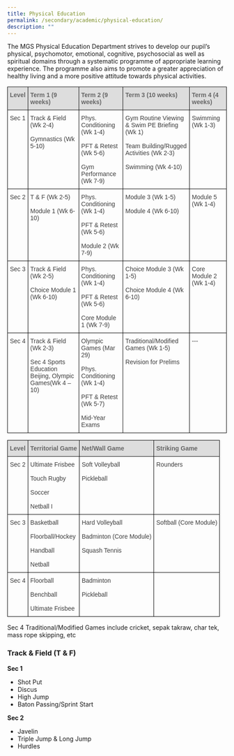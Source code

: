 ```yaml
---
title: Physical Education
permalink: /secondary/academic/physical-education/
description: ""
---
```


The MGS Physical Education Department strives to develop our pupil’s physical, psychomotor, emotional, cognitive, psychosocial as well as spiritual domains through a systematic programme of appropriate learning experience. The programme also aims to promote a greater appreciation of healthy living and a more positive attitude towards physical activities.

<style type="text/css">
.tg  {border-collapse:collapse;border-spacing:0;}
.tg td{border-color:black;border-style:solid;border-width:1px;font-family:Arial, sans-serif;font-size:14px;
  overflow:hidden;padding:10px 5px;word-break:normal;}
.tg th{border-color:black;border-style:solid;border-width:1px;font-family:Arial, sans-serif;font-size:14px;
  font-weight:normal;overflow:hidden;padding:10px 5px;word-break:normal;}
.tg .tg-e14l{background-color:#DDD;color:#666;font-weight:bold;text-align:left;vertical-align:top}
.tg .tg-uwnk{color:#3D3D3D;text-align:left;vertical-align:top}
</style>
<table class="tg">
<thead>
  <tr>
    <th class="tg-e14l"><span style="color:#666;background-color:#DDD">Level</span></th>
    <th class="tg-e14l"><span style="color:#666;background-color:#DDD">Term 1 (9 weeks)</span></th>
    <th class="tg-e14l"><span style="color:#666;background-color:#DDD">Term 2 (9 weeks)</span></th>
    <th class="tg-e14l"><span style="color:#666;background-color:#DDD">Term 3 (10 weeks)</span></th>
    <th class="tg-e14l"><span style="color:#666;background-color:#DDD">Term 4 (4 weeks)</span></th>
  </tr>
</thead>
<tbody>
  <tr>
    <td class="tg-uwnk">Sec 1</td>
    <td class="tg-uwnk">Track &amp; Field (Wk 2-4)<br><br>Gymnastics (Wk 5-10)</td>
    <td class="tg-uwnk">Phys. Conditioning (Wk 1-4)<br><br>PFT &amp; Retest (Wk 5-6)<br><br>Gym Performance (Wk 7-9)</td>
    <td class="tg-uwnk">Gym Routine Viewing &amp; Swim PE Briefing (Wk 1)<br><br>Team Building/Rugged Activities (Wk 2-3)<br><br>Swimming (Wk 4-10)</td>
    <td class="tg-uwnk">Swimming (Wk 1-3)</td>
  </tr>
  <tr>
    <td class="tg-uwnk">Sec 2</td>
    <td class="tg-uwnk">T &amp; F (Wk 2-5)<br><br>Module 1 (Wk 6-10)  </td>
    <td class="tg-uwnk">Phys. Conditioning (Wk 1-4)<br><br>PFT &amp; Retest (Wk 5-6)<br><br>Module 2 (Wk 7-9)</td>
    <td class="tg-uwnk">Module 3 (Wk 1-5)<br><br>Module 4 (Wk 6-10)  </td>
    <td class="tg-uwnk">Module 5 (Wk 1-4)</td>
  </tr>
  <tr>
    <td class="tg-uwnk">Sec 3</td>
    <td class="tg-uwnk">Track &amp; Field (Wk 2-5)<br><br>Choice Module 1 (Wk 6-10)</td>
    <td class="tg-uwnk">Phys. Conditioning (Wk 1-4)<br><br>PFT &amp; Retest (Wk 5-6)<br><br>Core Module 1 (Wk 7-9)</td>
    <td class="tg-uwnk">Choice Module 3 (Wk 1-5)<br><br>Choice Module 4 (Wk 6-10)</td>
    <td class="tg-uwnk">Core Module 2 (Wk 1-4)</td>
  </tr>
  <tr>
    <td class="tg-uwnk">Sec 4</td>
    <td class="tg-uwnk">Track &amp; Field (Wk 2-3)<br><br>Sec 4 Sports Education Beijing, Olympic Games(Wk 4 – 10)  </td>
    <td class="tg-uwnk">Olympic Games (Mar 29)<br><br>Phys. Conditioning (Wk 1-4)<br><br>PFT &amp; Retest (Wk 5-7)<br><br>Mid-Year Exams</td>
    <td class="tg-uwnk">Traditional/Modified Games (Wk 1-5)<br><br>Revision for Prelims</td>
    <td class="tg-uwnk">---</td>
  </tr>
</tbody>
</table>

<style type="text/css">
.tg  {border-collapse:collapse;border-spacing:0;}
.tg td{border-color:black;border-style:solid;border-width:1px;font-family:Arial, sans-serif;font-size:14px;
  overflow:hidden;padding:10px 5px;word-break:normal;}
.tg th{border-color:black;border-style:solid;border-width:1px;font-family:Arial, sans-serif;font-size:14px;
  font-weight:normal;overflow:hidden;padding:10px 5px;word-break:normal;}
.tg .tg-e14l{background-color:#DDD;color:#666;font-weight:bold;text-align:left;vertical-align:top}
.tg .tg-uwnk{color:#3D3D3D;text-align:left;vertical-align:top}
.tg .tg-iuf2{color:#3D3D3D;text-align:center;vertical-align:top}
</style>
<table class="tg">
<thead>
  <tr>
    <th class="tg-e14l"><span style="color:#666;background-color:#DDD">Level</span></th>
    <th class="tg-e14l"><span style="color:#666;background-color:#DDD">Territorial Game</span></th>
    <th class="tg-e14l"><span style="color:#666;background-color:#DDD">Net/Wall Game</span></th>
    <th class="tg-e14l"><span style="color:#666;background-color:#DDD">Striking Game</span></th>
  </tr>
</thead>
<tbody>
  <tr>
    <td class="tg-uwnk">Sec 2</td>
    <td class="tg-uwnk">Ultimate Frisbee<br><br>Touch Rugby<br><br>Soccer<br><br>Netball I</td>
    <td class="tg-uwnk">Soft Volleyball<br><br>Pickleball</td>
    <td class="tg-uwnk">Rounders</td>
  </tr>
  <tr>
    <td class="tg-uwnk">Sec 3</td>
    <td class="tg-uwnk">Basketball<br><br>Floorball/Hockey<br><br>Handball<br><br>Netball</td>
    <td class="tg-uwnk">Hard Volleyball<br><br>Badminton (Core Module)<br><br>Squash Tennis</td>
    <td class="tg-uwnk">Softball (Core Module)</td>
  </tr>
  <tr>
    <td class="tg-uwnk">Sec 4</td>
    <td class="tg-uwnk">Floorball<br><br>Benchball<br><br>Ultimate Frisbee</td>
    <td class="tg-uwnk">Badminton<br><br>Pickleball</td>
    <td class="tg-iuf2"></td>
  </tr>
</tbody>
</table>

Sec 4 Traditional/Modified Games include cricket, sepak takraw, char tek, mass rope skipping, etc

### Track & Field (T & F)

**Sec 1**

*   Shot Put
*   Discus
*   High Jump
*   Baton Passing/Sprint Start

  

**Sec 2**

*   Javelin
*   Triple Jump & Long Jump
*   Hurdles
